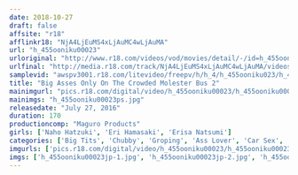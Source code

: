 ```yaml
---
date: 2018-10-27
draft: false
affsite: "r18"
afflinkr18: "NjA4LjEuMS4xLjAuMC4wLjAuMA"
url: "h_455ooniku00023"
urloriginal: "http://www.r18.com/videos/vod/movies/detail/-/id=h_455ooniku00023"
urlfinal: "http://media.r18.com/track/NjA4LjEuMS4xLjAuMC4wLjAuMA/videos/vod/movies/detail/-/id=h_455ooniku00023"
samplevid: "awspv3001.r18.com/litevideo/freepv/h/h_4/h_455ooniku023/h_455ooniku023_dmb_w.mp4"
title: "Big Asses Only On The Crowded Molester Bus 2"
mainimgurl: "pics.r18.com/digital/video/h_455ooniku00023/h_455ooniku00023ps.jpg"
mainimgs: "h_455ooniku00023ps.jpg"
releasedate: "July 27, 2016"
duration: 170
productioncomp: "Maguro Products"
girls: ['Naho Hatzuki', 'Eri Hamasaki', 'Erisa Natsumi']
categories: ['Big Tits', 'Chubby', 'Groping', 'Ass Lover', 'Car Sex', 'Hi-Def']
imgurls: ['pics.r18.com/digital/video/h_455ooniku00023/h_455ooniku00023jp-1.jpg', 'pics.r18.com/digital/video/h_455ooniku00023/h_455ooniku00023jp-2.jpg', 'pics.r18.com/digital/video/h_455ooniku00023/h_455ooniku00023jp-3.jpg', 'pics.r18.com/digital/video/h_455ooniku00023/h_455ooniku00023jp-4.jpg', 'pics.r18.com/digital/video/h_455ooniku00023/h_455ooniku00023jp-5.jpg', 'pics.r18.com/digital/video/h_455ooniku00023/h_455ooniku00023jp-6.jpg', 'pics.r18.com/digital/video/h_455ooniku00023/h_455ooniku00023jp-7.jpg', 'pics.r18.com/digital/video/h_455ooniku00023/h_455ooniku00023jp-8.jpg', 'pics.r18.com/digital/video/h_455ooniku00023/h_455ooniku00023jp-9.jpg', 'pics.r18.com/digital/video/h_455ooniku00023/h_455ooniku00023jp-10.jpg', 'pics.r18.com/digital/video/h_455ooniku00023/h_455ooniku00023jp-11.jpg', 'pics.r18.com/digital/video/h_455ooniku00023/h_455ooniku00023jp-12.jpg', 'pics.r18.com/digital/video/h_455ooniku00023/h_455ooniku00023jp-13.jpg', 'pics.r18.com/digital/video/h_455ooniku00023/h_455ooniku00023jp-14.jpg', 'pics.r18.com/digital/video/h_455ooniku00023/h_455ooniku00023jp-15.jpg', 'pics.r18.com/digital/video/h_455ooniku00023/h_455ooniku00023jp-16.jpg', 'pics.r18.com/digital/video/h_455ooniku00023/h_455ooniku00023jp-17.jpg', 'pics.r18.com/digital/video/h_455ooniku00023/h_455ooniku00023jp-18.jpg', 'pics.r18.com/digital/video/h_455ooniku00023/h_455ooniku00023jp-19.jpg', 'pics.r18.com/digital/video/h_455ooniku00023/h_455ooniku00023jp-20.jpg']
imgs: ['h_455ooniku00023jp-1.jpg', 'h_455ooniku00023jp-2.jpg', 'h_455ooniku00023jp-3.jpg', 'h_455ooniku00023jp-4.jpg', 'h_455ooniku00023jp-5.jpg', 'h_455ooniku00023jp-6.jpg', 'h_455ooniku00023jp-7.jpg', 'h_455ooniku00023jp-8.jpg', 'h_455ooniku00023jp-9.jpg', 'h_455ooniku00023jp-10.jpg', 'h_455ooniku00023jp-11.jpg', 'h_455ooniku00023jp-12.jpg', 'h_455ooniku00023jp-13.jpg', 'h_455ooniku00023jp-14.jpg', 'h_455ooniku00023jp-15.jpg', 'h_455ooniku00023jp-16.jpg', 'h_455ooniku00023jp-17.jpg', 'h_455ooniku00023jp-18.jpg', 'h_455ooniku00023jp-19.jpg', 'h_455ooniku00023jp-20.jpg']
---
```

